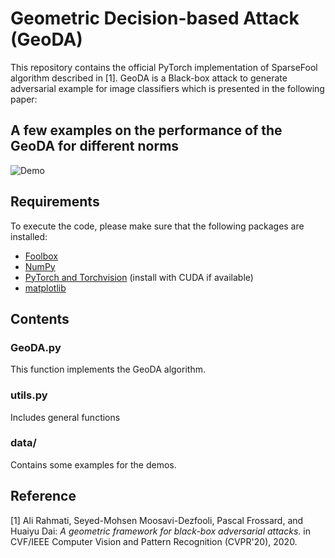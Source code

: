 # Geometric Decision-based Attack (GeoDA)

This repository contains the official PyTorch implementation of SparseFool algorithm described in [1]. GeoDA is a Black-box attack to generate adversarial example for image classifiers which is presented in the following paper:

## A few examples on the performance of the GeoDA for different norms

![Demo](https://user-images.githubusercontent.com/36679506/75689719-aa821b00-5c6f-11ea-9b6b-b78ff3ed871b.jpg)

## Requirements

To execute the code, please make sure that the following packages are installed:

- [Foolbox](https://foolbox.readthedocs.io/en/stable/user/installation.html)
- [NumPy](https://docs.scipy.org/doc/numpy-1.15.1/user/install.html)
- [PyTorch and Torchvision](https://pytorch.org/) (install with CUDA if available)
- [matplotlib](https://matplotlib.org/users/installing.html)



## Contents

### GeoDA.py

This function implements the GeoDA algorithm.





### utils.py

Includes general functions

### data/

Contains some examples for the demos. 



## Reference

[1] Ali Rahmati, Seyed-Mohsen Moosavi-Dezfooli, Pascal Frossard, and Huaiyu Dai:
*A geometric framework for black-box adversarial attacks*. in CVF/IEEE Computer Vision and Pattern Recognition (CVPR'20), 2020.


